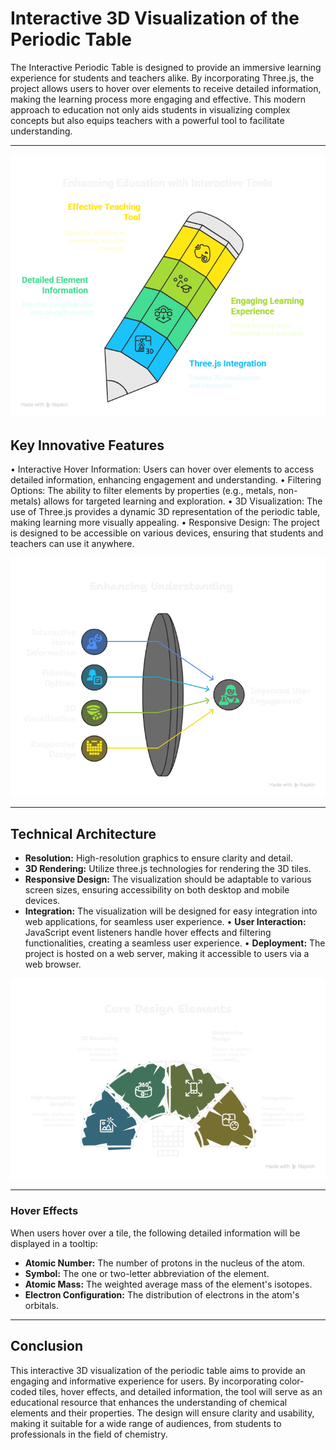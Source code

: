 # Interactive 3D Visualization of the Periodic Table

The Interactive Periodic Table is designed to provide an immersive learning experience for
students and teachers alike. By incorporating Three.js, the project allows users to hover over
elements to receive detailed information, making the learning process more engaging and
effective. This modern approach to education not only aids students in visualizing complex
concepts but also equips teachers with a powerful tool to facilitate understanding.

---

![Achieving Interactive 3D Periodic Table](public/1.png)

## Key Innovative Features

• Interactive Hover Information: Users can hover over elements to access detailed
information, enhancing engagement and understanding.
• Filtering Options: The ability to filter elements by properties (e.g., metals, non-metals)
allows for targeted learning and exploration.
• 3D Visualization: The use of Three.js provides a dynamic 3D representation of the
periodic table, making learning more visually appealing.
• Responsive Design: The project is designed to be accessible on various devices,
ensuring that students and teachers can use it anywhere.


![Key Features ](public/2.png)

---

## Technical Architecture

- **Resolution:** High-resolution graphics to ensure clarity and detail.
- **3D Rendering:** Utilize three.js technologies for rendering the 3D tiles.
- **Responsive Design:** The visualization should be adaptable to various screen sizes, ensuring accessibility on both desktop and mobile devices.
- **Integration:** The visualization will be designed for easy integration into web applications, for seamless user experience.
• **User Interaction:** JavaScript event listeners handle hover effects and filtering
functionalities, creating a seamless user experience.
• **Deployment:** The project is hosted on a web server, making it accessible to users via a
web browser.

![Technical Architecture](public/5.png)

---
### Hover Effects

When users hover over a tile, the following detailed information will be displayed in a tooltip:

- **Atomic Number:** The number of protons in the nucleus of the atom.
- **Symbol:** The one or two-letter abbreviation of the element.
- **Atomic Mass:** The weighted average mass of the element's isotopes.
- **Electron Configuration:** The distribution of electrons in the atom's orbitals.

---
## Conclusion

This interactive 3D visualization of the periodic table aims to provide an engaging and informative experience for users. By incorporating color-coded tiles, hover effects, and detailed information, the tool will serve as an educational resource that enhances the understanding of chemical elements and their properties. The design will ensure clarity and usability, making it suitable for a wide range of audiences, from students to professionals in the field of chemistry.